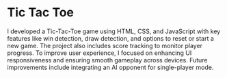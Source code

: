 # Tic Tac Toe
 I developed a Tic-Tac-Toe game using HTML, CSS, and JavaScript with key features like win detection, draw detection, and options to reset or start a new game. The project also includes score tracking to monitor player progress. To improve user experience, I focused on enhancing UI responsiveness and ensuring smooth gameplay across devices. Future improvements include integrating an AI opponent for single-player mode.

